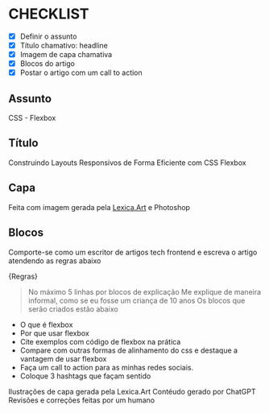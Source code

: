 # CHECKLIST
- [x] Definir o assunto
- [x] Título chamativo: headline
- [x] Imagem de capa chamativa
- [x] Blocos do artigo
- [x] Postar o artigo com um call to action

## Assunto
CSS - Flexbox

## Título 
Construindo Layouts Responsivos de Forma Eficiente com CSS Flexbox

## Capa
Feita com imagem gerada pela [Lexica.Art](https://lexica.art/) e Photoshop

## Blocos

Comporte-se como um escritor de artigos tech frontend e escreva o artigo atendendo as regras abaixo

{Regras}
> No máximo 5 linhas por blocos de explicação
> Me explique de maneira informal, como se eu fosse um criança de 10 anos
> Os blocos que serão criados estão abaixo
- O que é flexbox
- Por que usar flexbox
- Cite exemplos com código de flexbox na prática
- Compare com outras formas de alinhamento do css e destaque a vantagem de usar flexbox
- Faça um call to action para as minhas redes sociais.
- Coloque 3 hashtags que façam sentido

Ilustrações de capa gerada pela Lexica.Art 
Contéudo gerado por ChatGPT
Revisões e correções feitas por um humano